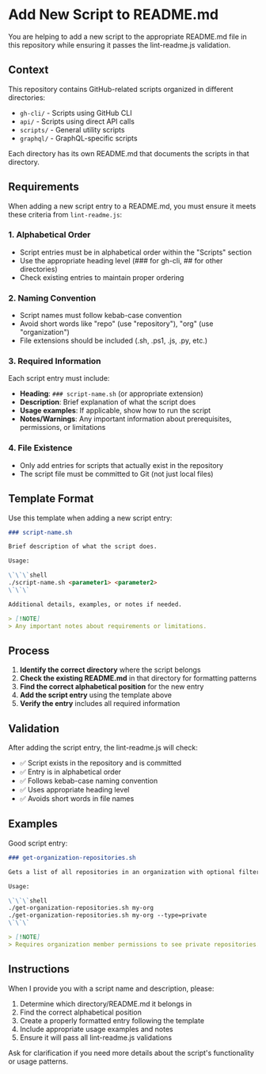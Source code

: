 # Add New Script to README.md

You are helping to add a new script to the appropriate README.md file in this repository while ensuring it passes the lint-readme.js validation.

## Context

This repository contains GitHub-related scripts organized in different directories:

- `gh-cli/` - Scripts using GitHub CLI
- `api/` - Scripts using direct API calls
- `scripts/` - General utility scripts
- `graphql/` - GraphQL-specific scripts

Each directory has its own README.md that documents the scripts in that directory.

## Requirements

When adding a new script entry to a README.md, you must ensure it meets these criteria from `lint-readme.js`:

### 1. Alphabetical Order

- Script entries must be in alphabetical order within the "Scripts" section
- Use the appropriate heading level (### for gh-cli, ## for other directories)
- Check existing entries to maintain proper ordering

### 2. Naming Convention

- Script names must follow kebab-case convention
- Avoid short words like "repo" (use "repository"), "org" (use "organization")
- File extensions should be included (.sh, .ps1, .js, .py, etc.)

### 3. Required Information

Each script entry must include:

- **Heading**: `### script-name.sh` (or appropriate extension)
- **Description**: Brief explanation of what the script does
- **Usage examples**: If applicable, show how to run the script
- **Notes/Warnings**: Any important information about prerequisites, permissions, or limitations

### 4. File Existence

- Only add entries for scripts that actually exist in the repository
- The script file must be committed to Git (not just local files)

## Template Format

Use this template when adding a new script entry:

```markdown
### script-name.sh

Brief description of what the script does.

Usage:

\`\`\`shell
./script-name.sh <parameter1> <parameter2>
\`\`\`

Additional details, examples, or notes if needed.

> [!NOTE]
> Any important notes about requirements or limitations.
```

## Process

1. **Identify the correct directory** where the script belongs
2. **Check the existing README.md** in that directory for formatting patterns
3. **Find the correct alphabetical position** for the new entry
4. **Add the script entry** using the template above
5. **Verify the entry** includes all required information

## Validation

After adding the script entry, the lint-readme.js will check:

- ✅ Script exists in the repository and is committed
- ✅ Entry is in alphabetical order
- ✅ Follows kebab-case naming convention
- ✅ Uses appropriate heading level
- ✅ Avoids short words in file names

## Examples

Good script entry:

```markdown
### get-organization-repositories.sh

Gets a list of all repositories in an organization with optional filtering.

Usage:

\`\`\`shell
./get-organization-repositories.sh my-org
./get-organization-repositories.sh my-org --type=private
\`\`\`

> [!NOTE]
> Requires organization member permissions to see private repositories.
```

## Instructions

When I provide you with a script name and description, please:

1. Determine which directory/README.md it belongs in
2. Find the correct alphabetical position
3. Create a properly formatted entry following the template
4. Include appropriate usage examples and notes
5. Ensure it will pass all lint-readme.js validations

Ask for clarification if you need more details about the script's functionality or usage patterns.
